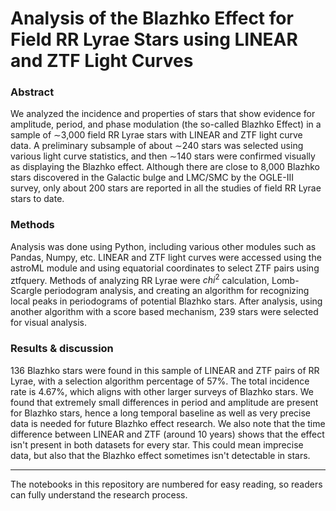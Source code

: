 # Analysis of the Blazhko Effect for Field RR Lyrae Stars using LINEAR and ZTF Light Curves

### Abstract
We analyzed the incidence and properties of stars that show evidence for amplitude, period, and phase modulation (the so-called Blazhko Effect) in a sample of ∼3,000 field RR Lyrae stars with LINEAR and ZTF light curve data. A preliminary subsample of about ∼240 stars was selected using various light curve statistics, and then ∼140 stars were confirmed visually as displaying the Blazhko effect. Although there are close to 8,000 Blazhko stars discovered in the Galactic bulge and LMC/SMC by the OGLE-III survey, only about 200 stars are reported in all the studies of field RR Lyrae stars to date.

### Methods
Analysis was done using Python, including various other modules such as Pandas, Numpy, etc. LINEAR and ZTF light curves were accessed using the astroML module and using equatorial coordinates to select ZTF pairs using ztfquery. Methods of analyzing RR Lyrae were $chi^2$ calculation, Lomb-Scargle periodogram analysis, and creating an algorithm for recognizing local peaks in periodograms of potential Blazhko stars. After analysis, using another algorithm with a score based mechanism, 239 stars were selected for visual analysis.

### Results & discussion
136 Blazhko stars were found in this sample of LINEAR and ZTF pairs of RR Lyrae, with a selection algorithm percentage of 57%. The total incidence rate is 4.67%, which aligns with other larger surveys of Blazhko stars. We found that extremely small differences in period and amplitude are present for Blazhko stars, hence a long temporal baseline as well as very precise data is needed for future Blazhko effect research. We also note that the time difference between LINEAR and ZTF (around 10 years) shows that the effect isn't present in both datasets for every star. This could mean imprecise data, but also that the Blazhko effect sometimes isn't detectable in stars. 

---
The notebooks in this repository are numbered for easy reading, so readers can fully understand the research process. 
